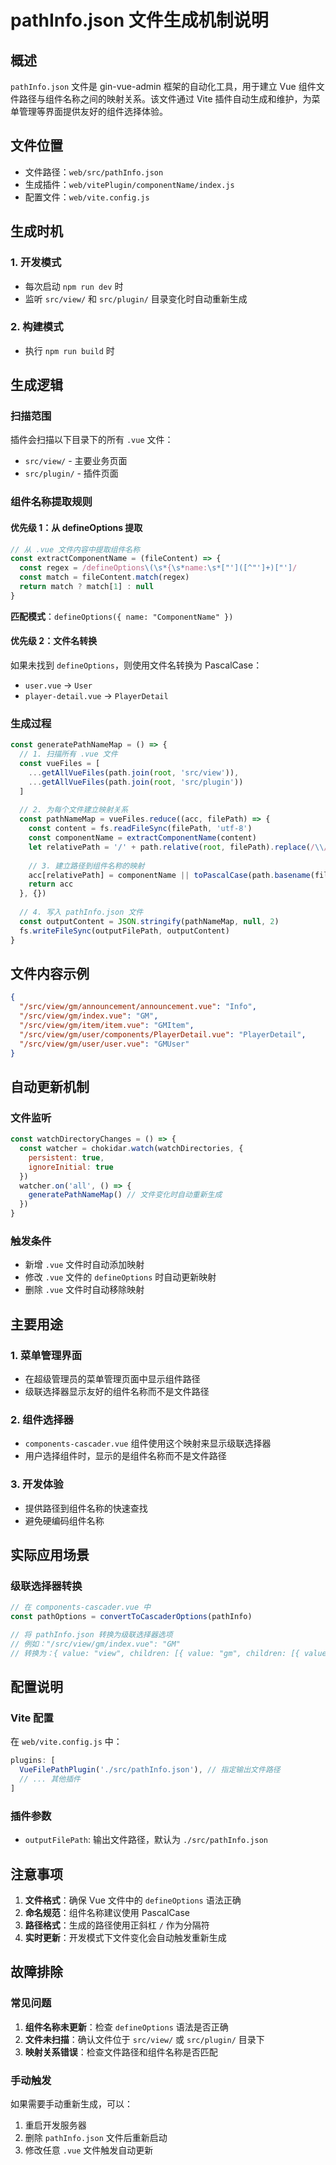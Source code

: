 # pathInfo.json 文件生成机制说明

## 概述

`pathInfo.json` 文件是 gin-vue-admin 框架的自动化工具，用于建立 Vue 组件文件路径与组件名称之间的映射关系。该文件通过 Vite 插件自动生成和维护，为菜单管理等界面提供友好的组件选择体验。

## 文件位置

- 文件路径：`web/src/pathInfo.json`
- 生成插件：`web/vitePlugin/componentName/index.js`
- 配置文件：`web/vite.config.js`

## 生成时机

### 1. 开发模式
- 每次启动 `npm run dev` 时
- 监听 `src/view/` 和 `src/plugin/` 目录变化时自动重新生成

### 2. 构建模式
- 执行 `npm run build` 时

## 生成逻辑

### 扫描范围
插件会扫描以下目录下的所有 `.vue` 文件：
- `src/view/` - 主要业务页面
- `src/plugin/` - 插件页面

### 组件名称提取规则

#### 优先级 1：从 defineOptions 提取
```javascript
// 从 .vue 文件内容中提取组件名称
const extractComponentName = (fileContent) => {
  const regex = /defineOptions\(\s*{\s*name:\s*["']([^"']+)["']/
  const match = fileContent.match(regex)
  return match ? match[1] : null
}
```

**匹配模式**：`defineOptions({ name: "ComponentName" })`

#### 优先级 2：文件名转换
如果未找到 `defineOptions`，则使用文件名转换为 PascalCase：
- `user.vue` → `User`
- `player-detail.vue` → `PlayerDetail`

### 生成过程

```javascript
const generatePathNameMap = () => {
  // 1. 扫描所有 .vue 文件
  const vueFiles = [
    ...getAllVueFiles(path.join(root, 'src/view')),
    ...getAllVueFiles(path.join(root, 'src/plugin'))
  ]
  
  // 2. 为每个文件建立映射关系
  const pathNameMap = vueFiles.reduce((acc, filePath) => {
    const content = fs.readFileSync(filePath, 'utf-8')
    const componentName = extractComponentName(content)
    let relativePath = '/' + path.relative(root, filePath).replace(/\\/g, '/')
    
    // 3. 建立路径到组件名称的映射
    acc[relativePath] = componentName || toPascalCase(path.basename(filePath, '.vue'))
    return acc
  }, {})
  
  // 4. 写入 pathInfo.json 文件
  const outputContent = JSON.stringify(pathNameMap, null, 2)
  fs.writeFileSync(outputFilePath, outputContent)
}
```

## 文件内容示例

```json
{
  "/src/view/gm/announcement/announcement.vue": "Info",
  "/src/view/gm/index.vue": "GM",
  "/src/view/gm/item/item.vue": "GMItem",
  "/src/view/gm/user/components/PlayerDetail.vue": "PlayerDetail",
  "/src/view/gm/user/user.vue": "GMUser"
}
```

## 自动更新机制

### 文件监听
```javascript
const watchDirectoryChanges = () => {
  const watcher = chokidar.watch(watchDirectories, {
    persistent: true,
    ignoreInitial: true
  })
  watcher.on('all', () => {
    generatePathNameMap() // 文件变化时自动重新生成
  })
}
```

### 触发条件
- 新增 `.vue` 文件时自动添加映射
- 修改 `.vue` 文件的 `defineOptions` 时自动更新映射
- 删除 `.vue` 文件时自动移除映射

## 主要用途

### 1. 菜单管理界面
- 在超级管理员的菜单管理页面中显示组件路径
- 级联选择器显示友好的组件名称而不是文件路径

### 2. 组件选择器
- `components-cascader.vue` 组件使用这个映射来显示级联选择器
- 用户选择组件时，显示的是组件名称而不是文件路径

### 3. 开发体验
- 提供路径到组件名称的快速查找
- 避免硬编码组件名称

## 实际应用场景

### 级联选择器转换
```javascript
// 在 components-cascader.vue 中
const pathOptions = convertToCascaderOptions(pathInfo)

// 将 pathInfo.json 转换为级联选择器选项
// 例如："/src/view/gm/index.vue": "GM" 
// 转换为：{ value: "view", children: [{ value: "gm", children: [{ value: "index.vue", label: "GM" }] }] }
```

## 配置说明

### Vite 配置
在 `web/vite.config.js` 中：
```javascript
plugins: [
  VueFilePathPlugin('./src/pathInfo.json'), // 指定输出文件路径
  // ... 其他插件
]
```

### 插件参数
- `outputFilePath`: 输出文件路径，默认为 `./src/pathInfo.json`

## 注意事项

1. **文件格式**：确保 Vue 文件中的 `defineOptions` 语法正确
2. **命名规范**：组件名称建议使用 PascalCase
3. **路径格式**：生成的路径使用正斜杠 `/` 作为分隔符
4. **实时更新**：开发模式下文件变化会自动触发重新生成

## 故障排除

### 常见问题
1. **组件名称未更新**：检查 `defineOptions` 语法是否正确
2. **文件未扫描**：确认文件位于 `src/view/` 或 `src/plugin/` 目录下
3. **映射关系错误**：检查文件路径和组件名称是否匹配

### 手动触发
如果需要手动重新生成，可以：
1. 重启开发服务器
2. 删除 `pathInfo.json` 文件后重新启动
3. 修改任意 `.vue` 文件触发自动更新
